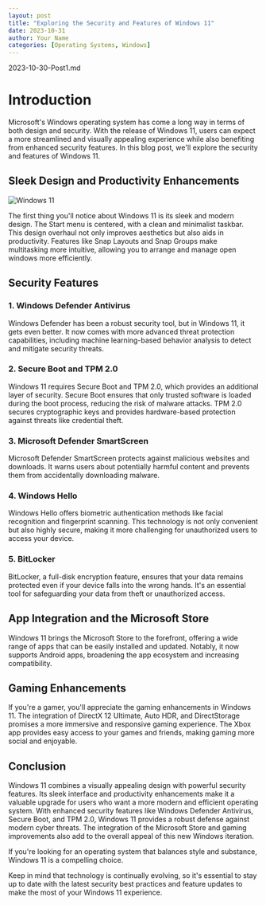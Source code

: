 ```yaml
---
layout: post
title: "Exploring the Security and Features of Windows 11"
date: 2023-10-31
author: Your Name
categories: [Operating Systems, Windows]
---
```

2023-10-30-Post1.md
# Introduction

Microsoft's Windows operating system has come a long way in terms of both design and security. With the release of Windows 11, users can expect a more streamlined and visually appealing experience while also benefiting from enhanced security features. In this blog post, we'll explore the security and features of Windows 11.

## **Sleek Design and Productivity Enhancements**

![Windows 11](/assets/images/windows11.jpg)

The first thing you'll notice about Windows 11 is its sleek and modern design. The Start menu is centered, with a clean and minimalist taskbar. This design overhaul not only improves aesthetics but also aids in productivity. Features like Snap Layouts and Snap Groups make multitasking more intuitive, allowing you to arrange and manage open windows more efficiently.

## **Security Features**

### **1. Windows Defender Antivirus**

Windows Defender has been a robust security tool, but in Windows 11, it gets even better. It now comes with more advanced threat protection capabilities, including machine learning-based behavior analysis to detect and mitigate security threats.

### **2. Secure Boot and TPM 2.0**

Windows 11 requires Secure Boot and TPM 2.0, which provides an additional layer of security. Secure Boot ensures that only trusted software is loaded during the boot process, reducing the risk of malware attacks. TPM 2.0 secures cryptographic keys and provides hardware-based protection against threats like credential theft.

### **3. Microsoft Defender SmartScreen**

Microsoft Defender SmartScreen protects against malicious websites and downloads. It warns users about potentially harmful content and prevents them from accidentally downloading malware.

### **4. Windows Hello**

Windows Hello offers biometric authentication methods like facial recognition and fingerprint scanning. This technology is not only convenient but also highly secure, making it more challenging for unauthorized users to access your device.

### **5. BitLocker**

BitLocker, a full-disk encryption feature, ensures that your data remains protected even if your device falls into the wrong hands. It's an essential tool for safeguarding your data from theft or unauthorized access.

## **App Integration and the Microsoft Store**

Windows 11 brings the Microsoft Store to the forefront, offering a wide range of apps that can be easily installed and updated. Notably, it now supports Android apps, broadening the app ecosystem and increasing compatibility.

## **Gaming Enhancements**

If you're a gamer, you'll appreciate the gaming enhancements in Windows 11. The integration of DirectX 12 Ultimate, Auto HDR, and DirectStorage promises a more immersive and responsive gaming experience. The Xbox app provides easy access to your games and friends, making gaming more social and enjoyable.

## **Conclusion**

Windows 11 combines a visually appealing design with powerful security features. Its sleek interface and productivity enhancements make it a valuable upgrade for users who want a more modern and efficient operating system. With enhanced security features like Windows Defender Antivirus, Secure Boot, and TPM 2.0, Windows 11 provides a robust defense against modern cyber threats. The integration of the Microsoft Store and gaming improvements also add to the overall appeal of this new Windows iteration.

If you're looking for an operating system that balances style and substance, Windows 11 is a compelling choice.

Keep in mind that technology is continually evolving, so it's essential to stay up to date with the latest security best practices and feature updates to make the most of your Windows 11 experience.
